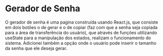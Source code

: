 # Gerador de Senha

O gerador de senha é uma pagina construída usando React.js, que consiste em dois botões o de gerar e o de copiar (faz com que a senha seja copiada para a área de transferência do usuário), que através de funções utilizando useState para a manipulação dos estados, realizam o funcionamento do sistema.
Adicionei também a opção onde o usuário pode inserir o tamanho da senha que ele deseja gerar.